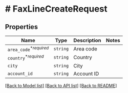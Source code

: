 # # FaxLineCreateRequest



## Properties

Name | Type | Description | Notes
------------ | ------------- | ------------- | -------------
| `area_code`<sup>*_required_</sup> | ```string``` |  Area code  |  |
| `country`<sup>*_required_</sup> | ```string``` |  Country  |  |
| `city` | ```string``` |  City  |  |
| `account_id` | ```string``` |  Account ID  |  |

[[Back to Model list]](../../README.md#models) [[Back to API list]](../../README.md#endpoints) [[Back to README]](../../README.md)
